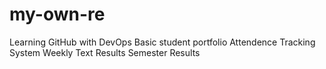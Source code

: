 # my-own-re
Learning GitHub with DevOps
Basic student portfolio
Attendence Tracking System
Weekly Text Results
Semester Results
